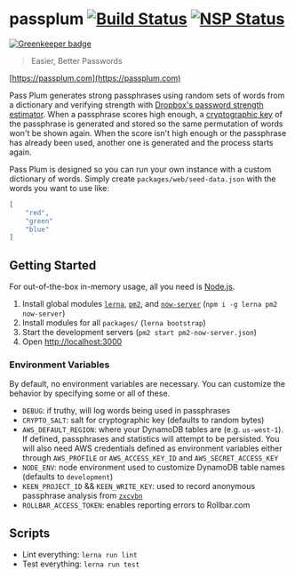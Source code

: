 # passplum [![Build Status](https://travis-ci.org/maxbeatty/passplum.svg)](https://travis-ci.org/maxbeatty/passplum) [![NSP Status](https://nodesecurity.io/orgs/maxbeatty/projects/9a81a166-ba71-405c-967f-9e02d791f241/badge)](https://nodesecurity.io/orgs/maxbeatty/projects/9a81a166-ba71-405c-967f-9e02d791f241)

[![Greenkeeper badge](https://badges.greenkeeper.io/maxbeatty/passplum.svg)](https://greenkeeper.io/)

> Easier, Better Passwords

[https://passplum.com](https://passplum.com)

Pass Plum generates strong passphrases using random sets of words from a dictionary and verifying strength with [Dropbox's password strength estimator](https://github.com/dropbox/zxcvbn). When a passphrase scores high enough, a [cryptographic key](https://en.wikipedia.org/wiki/PBKDF2) of the passphrase is generated and stored so the same permutation of words won't be shown again. When the score isn't high enough or the passphrase has already been used, another one is generated and the process starts again.

Pass Plum is designed so you can run your own instance with a custom dictionary of words. Simply create `packages/web/seed-data.json` with the words you want to use like:

```json
[
    "red",
    "green"
    "blue"
]
```

## Getting Started

For out-of-the-box in-memory usage, all you need is [Node.js](https://nodejs.org/en/).

1. Install global modules [`lerna`](https://www.npmjs.com/package/lerna), [`pm2`](https://www.npmjs.com/package/pm2), and [`now-server`](https://www.npmjs.com/package/now-server) (`npm i -g lerna pm2 now-server`)
2. Install modules for all `packages/` (`lerna bootstrap`)
3. Start the development servers (`pm2 start pm2-now-server.json`)
4. Open [http://localhost:3000](http://localhost:3000)

### Environment Variables

By default, no environment variables are necessary. You can customize the behavior by specifying some or all of these.

- `DEBUG`: if truthy, will log words being used in passphrases
- `CRYPTO_SALT`: salt for cryptographic key (defaults to random bytes)
- `AWS_DEFAULT_REGION`: where your DynamoDB tables are (e.g. `us-west-1`). If defined, passphrases and statistics will attempt to be persisted. You will also need AWS credentials defined as environment variables either through `AWS_PROFILE` or `AWS_ACCESS_KEY_ID` and `AWS_SECRET_ACCESS_KEY`
- `NODE_ENV`: node environment used to customize DynamoDB table names (defaults to `development`)
- `KEEN_PROJECT_ID` && `KEEN_WRITE_KEY`: used to record anonymous passphrase analysis from [`zxcvbn`](https://github.com/dropbox/zxcvbn)
- `ROLLBAR_ACCESS_TOKEN`: enables reporting errors to Rollbar.com 

## Scripts

- Lint everything: `lerna run lint`
- Test everything: `lerna run test`